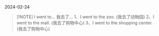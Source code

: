 2024-02-24

> [!NOTE] I went to...
> 我去了...
> 1、I went  to the zoo. (我去了动物园)
> 2、I went  to the mall. (我去了购物中心)
> 3、I went  to  the shopping center. (我去了购物中心)

